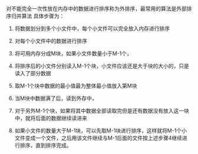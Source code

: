 对不能完全一次性放在内存中的数据进行排序称为外排序，最常用的算法是外部排序归并算法
具体步骤为：
1. 将数据划分到多个小文件中，每个小文件可以完全放入内存进行排序
2. 对每个小文件中的数据进行排序
3. 将可用内存分成M块，如果小文件数量小于M-1个，
4. 将排序后的小文件分别读入M-1个块，小文件应该还是大于块的大小的，只是读入了部分数据
5. 取M-1个块中数据的最小值最为整体最小值放入第M块
6. 当M块中数据满了后，读到外存中，
7. 对于另外M-1个块，如果将其中数据全部读取完但是还有数据没有放入这一块中，就将后面的数据继续读进来

8. 如果小文件的数量大于M-1块，可以先取M-1块进行排序，这样就将M-1个小文件变成一个文件，之后用该文件继续与M-1后面的文件按上述步骤4继续进行排序，直到排序完成。 
